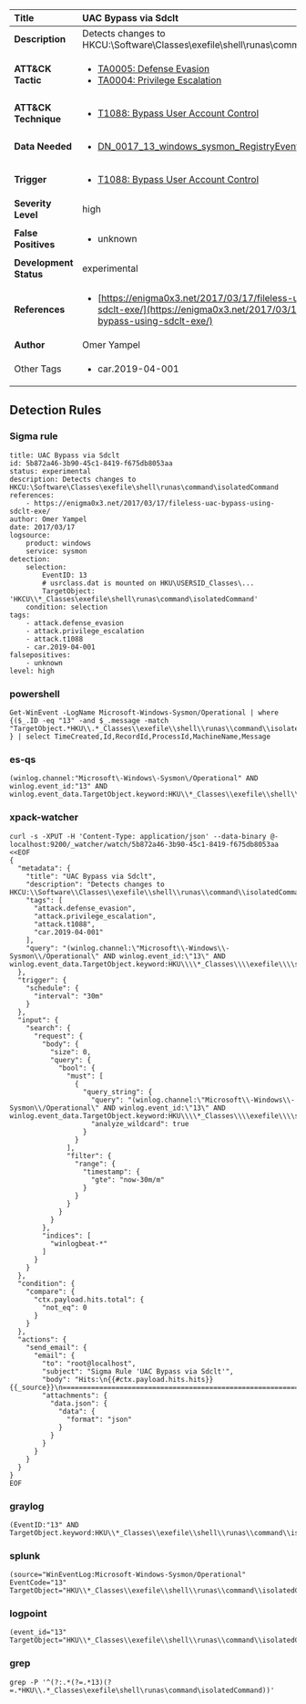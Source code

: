 | Title                    | UAC Bypass via Sdclt       |
|:-------------------------|:------------------|
| **Description**          | Detects changes to HKCU:\Software\Classes\exefile\shell\runas\command\isolatedCommand |
| **ATT&amp;CK Tactic**    |  <ul><li>[TA0005: Defense Evasion](https://attack.mitre.org/tactics/TA0005)</li><li>[TA0004: Privilege Escalation](https://attack.mitre.org/tactics/TA0004)</li></ul>  |
| **ATT&amp;CK Technique** | <ul><li>[T1088: Bypass User Account Control](https://attack.mitre.org/techniques/T1088)</li></ul>  |
| **Data Needed**          | <ul><li>[DN_0017_13_windows_sysmon_RegistryEvent](../Data_Needed/DN_0017_13_windows_sysmon_RegistryEvent.md)</li></ul>  |
| **Trigger**              | <ul><li>[T1088: Bypass User Account Control](../Triggers/T1088.md)</li></ul>  |
| **Severity Level**       | high |
| **False Positives**      | <ul><li>unknown</li></ul>  |
| **Development Status**   | experimental |
| **References**           | <ul><li>[https://enigma0x3.net/2017/03/17/fileless-uac-bypass-using-sdclt-exe/](https://enigma0x3.net/2017/03/17/fileless-uac-bypass-using-sdclt-exe/)</li></ul>  |
| **Author**               | Omer Yampel |
| Other Tags           | <ul><li>car.2019-04-001</li></ul> | 

## Detection Rules

### Sigma rule

```
title: UAC Bypass via Sdclt
id: 5b872a46-3b90-45c1-8419-f675db8053aa
status: experimental
description: Detects changes to HKCU:\Software\Classes\exefile\shell\runas\command\isolatedCommand
references:
    - https://enigma0x3.net/2017/03/17/fileless-uac-bypass-using-sdclt-exe/
author: Omer Yampel
date: 2017/03/17
logsource:
    product: windows
    service: sysmon
detection:
    selection:
        EventID: 13
        # usrclass.dat is mounted on HKU\USERSID_Classes\...
        TargetObject: 'HKCU\\*_Classes\exefile\shell\runas\command\isolatedCommand'
    condition: selection
tags:
    - attack.defense_evasion
    - attack.privilege_escalation
    - attack.t1088
    - car.2019-04-001
falsepositives:
    - unknown
level: high

```





### powershell
    
```
Get-WinEvent -LogName Microsoft-Windows-Sysmon/Operational | where {($_.ID -eq "13" -and $_.message -match "TargetObject.*HKU\\.*_Classes\\exefile\\shell\\runas\\command\\isolatedCommand") } | select TimeCreated,Id,RecordId,ProcessId,MachineName,Message
```


### es-qs
    
```
(winlog.channel:"Microsoft\-Windows\-Sysmon\/Operational" AND winlog.event_id:"13" AND winlog.event_data.TargetObject.keyword:HKU\\*_Classes\\exefile\\shell\\runas\\command\\isolatedCommand)
```


### xpack-watcher
    
```
curl -s -XPUT -H 'Content-Type: application/json' --data-binary @- localhost:9200/_watcher/watch/5b872a46-3b90-45c1-8419-f675db8053aa <<EOF
{
  "metadata": {
    "title": "UAC Bypass via Sdclt",
    "description": "Detects changes to HKCU:\\Software\\Classes\\exefile\\shell\\runas\\command\\isolatedCommand",
    "tags": [
      "attack.defense_evasion",
      "attack.privilege_escalation",
      "attack.t1088",
      "car.2019-04-001"
    ],
    "query": "(winlog.channel:\"Microsoft\\-Windows\\-Sysmon\\/Operational\" AND winlog.event_id:\"13\" AND winlog.event_data.TargetObject.keyword:HKU\\\\*_Classes\\\\exefile\\\\shell\\\\runas\\\\command\\\\isolatedCommand)"
  },
  "trigger": {
    "schedule": {
      "interval": "30m"
    }
  },
  "input": {
    "search": {
      "request": {
        "body": {
          "size": 0,
          "query": {
            "bool": {
              "must": [
                {
                  "query_string": {
                    "query": "(winlog.channel:\"Microsoft\\-Windows\\-Sysmon\\/Operational\" AND winlog.event_id:\"13\" AND winlog.event_data.TargetObject.keyword:HKU\\\\*_Classes\\\\exefile\\\\shell\\\\runas\\\\command\\\\isolatedCommand)",
                    "analyze_wildcard": true
                  }
                }
              ],
              "filter": {
                "range": {
                  "timestamp": {
                    "gte": "now-30m/m"
                  }
                }
              }
            }
          }
        },
        "indices": [
          "winlogbeat-*"
        ]
      }
    }
  },
  "condition": {
    "compare": {
      "ctx.payload.hits.total": {
        "not_eq": 0
      }
    }
  },
  "actions": {
    "send_email": {
      "email": {
        "to": "root@localhost",
        "subject": "Sigma Rule 'UAC Bypass via Sdclt'",
        "body": "Hits:\n{{#ctx.payload.hits.hits}}{{_source}}\n================================================================================\n{{/ctx.payload.hits.hits}}",
        "attachments": {
          "data.json": {
            "data": {
              "format": "json"
            }
          }
        }
      }
    }
  }
}
EOF

```


### graylog
    
```
(EventID:"13" AND TargetObject.keyword:HKU\\*_Classes\\exefile\\shell\\runas\\command\\isolatedCommand)
```


### splunk
    
```
(source="WinEventLog:Microsoft-Windows-Sysmon/Operational" EventCode="13" TargetObject="HKU\\*_Classes\\exefile\\shell\\runas\\command\\isolatedCommand")
```


### logpoint
    
```
(event_id="13" TargetObject="HKU\\*_Classes\\exefile\\shell\\runas\\command\\isolatedCommand")
```


### grep
    
```
grep -P '^(?:.*(?=.*13)(?=.*HKU\\.*_Classes\exefile\shell\runas\command\isolatedCommand))'
```



